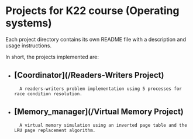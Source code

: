 # Projects for K22 course (Operating systems)

Each project directory contains its own README file with a description and usage instructions.

In short, the projects implemented are:

- ## [Coordinator](/Readers-Writers Project)

        A readers-writers problem implementation using 5 processes for race condition resolution.

- ## [Memory_manager](/Virtual Memory Project)
        A virtual memory simulation using an inverted page table and the LRU page replacement algorithm.
